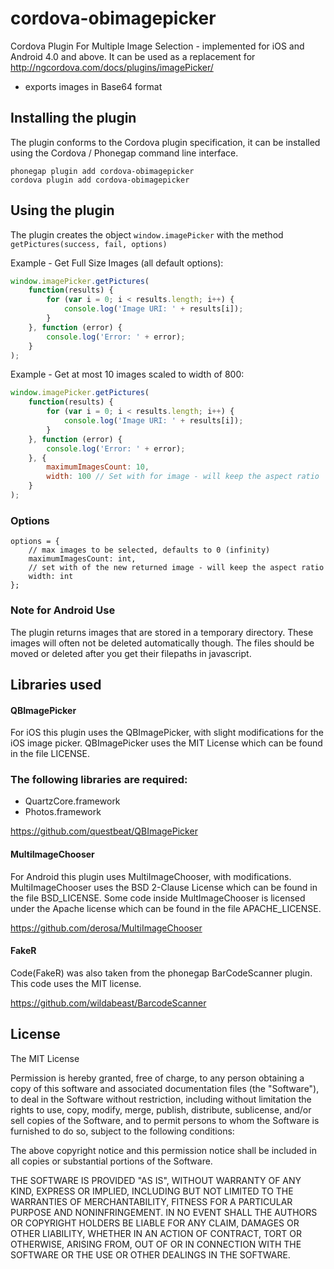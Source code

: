 cordova-obimagepicker
===================

Cordova Plugin For Multiple Image Selection - implemented for iOS and Android 4.0 and above.
It can be used as a replacement for http://ngcordova.com/docs/plugins/imagePicker/

* exports images in Base64 format

## Installing the plugin

The plugin conforms to the Cordova plugin specification, it can be installed
using the Cordova / Phonegap command line interface.

    phonegap plugin add cordova-obimagepicker
    cordova plugin add cordova-obimagepicker


## Using the plugin

The plugin creates the object `window.imagePicker` with the method `getPictures(success, fail, options)`

Example - Get Full Size Images (all default options):
```javascript
window.imagePicker.getPictures(
	function(results) {
		for (var i = 0; i < results.length; i++) {
			console.log('Image URI: ' + results[i]);
		}
	}, function (error) {
		console.log('Error: ' + error);
	}
);
```

Example - Get at most 10 images scaled to width of 800:
```javascript
window.imagePicker.getPictures(
	function(results) {
		for (var i = 0; i < results.length; i++) {
			console.log('Image URI: ' + results[i]);
		}
	}, function (error) {
		console.log('Error: ' + error);
	}, {
		maximumImagesCount: 10,
		width: 100 // Set with for image - will keep the aspect ratio
	}
);
```

### Options

    options = {
        // max images to be selected, defaults to 0 (infinity)
    	maximumImagesCount: int,
    	// set with of the new returned image - will keep the aspect ratio
    	width: int
    };
    
### Note for Android Use

The plugin returns images that are stored in a temporary directory.  These images will often not be deleted automatically though.  The files should be moved or deleted after you get their filepaths in javascript.

## Libraries used

#### QBImagePicker

For iOS this plugin uses the QBImagePicker, with slight modifications for the iOS image picker.
QBImagePicker uses the MIT License which can be found in the file LICENSE.

### The following libraries are required:
- QuartzCore.framework
- Photos.framework


https://github.com/questbeat/QBImagePicker

#### MultiImageChooser

For Android this plugin uses MultiImageChooser, with modifications.  MultiImageChooser uses the BSD 2-Clause License which can be found in the file BSD_LICENSE.  Some code inside MultImageChooser is licensed under the Apache license which can be found in the file APACHE_LICENSE.

https://github.com/derosa/MultiImageChooser

#### FakeR

Code(FakeR) was also taken from the phonegap BarCodeScanner plugin.  This code uses the MIT license.

https://github.com/wildabeast/BarcodeScanner

## License

The MIT License

Permission is hereby granted, free of charge, to any person obtaining a copy
of this software and associated documentation files (the "Software"), to deal
in the Software without restriction, including without limitation the rights
to use, copy, modify, merge, publish, distribute, sublicense, and/or sell
copies of the Software, and to permit persons to whom the Software is
furnished to do so, subject to the following conditions:

The above copyright notice and this permission notice shall be included in
all copies or substantial portions of the Software.

THE SOFTWARE IS PROVIDED "AS IS", WITHOUT WARRANTY OF ANY KIND, EXPRESS OR
IMPLIED, INCLUDING BUT NOT LIMITED TO THE WARRANTIES OF MERCHANTABILITY,
FITNESS FOR A PARTICULAR PURPOSE AND NONINFRINGEMENT. IN NO EVENT SHALL THE
AUTHORS OR COPYRIGHT HOLDERS BE LIABLE FOR ANY CLAIM, DAMAGES OR OTHER
LIABILITY, WHETHER IN AN ACTION OF CONTRACT, TORT OR OTHERWISE, ARISING FROM,
OUT OF OR IN CONNECTION WITH THE SOFTWARE OR THE USE OR OTHER DEALINGS IN
THE SOFTWARE.